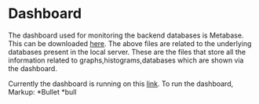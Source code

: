 # Dashboard
The dashboard used for monitoring the backend databases is Metabase. This can be downloaded [here](https://metabase.com/start/jar.html).
The above files are related to the underlying databases present in the local server. These are the files that store all the information related to graphs,histograms,databases which are shown via the dashboard.

Currently the dashboard is running on this [link](http://10.5.0.142:56000/).
To run the dashboard,
Markup: *Bullet
        *bull
